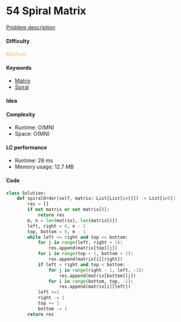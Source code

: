 54 Spiral Matrix
=======================
[Problem description](https://leetcode.com/problems/spiral-matrix/)

#### Difficulty
<span style="color:#FABC60">Medium</span>

#### Keywords
- [Matrix](../categories/matrix.md)
- [Spiral](../categories/spiral.md)
  
#### Idea
 

#### Complexity
- Runtime: O(MN)
- Space: O(MN)
  
#### LC performance
- Runtime: 28 ms
- Memory usage: 12.7 MB

#### Code
```python
class Solution:
    def spiralOrder(self, matrix: List[List[int]]) -> List[int]:
        res = []
        if not matrix or not matrix[0]:
            return res
        m, n = len(matrix), len(matrix[0])
        left, right = 0, n - 1
        top, bottom = 0, m - 1
        while left <= right and top <= bottom:
            for j in range(left, right + 1):
                res.append(matrix[top][j])
            for i in range(top + 1, bottom + 1):
                res.append(matrix[i][right])
            if left < right and top < bottom:
                for j in range(right - 1, left, -1):
                    res.append(matrix[bottom][j])
                for i in range(bottom, top, -1):
                    res.append(matrix[i][left])
            left +=1 
            right -= 1
            top += 1
            bottom -= 1
        return res
```